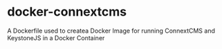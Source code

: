 # docker-connextcms
A Dockerfile used to createa Docker Image for running ConnextCMS and KeystoneJS in a Docker Container
